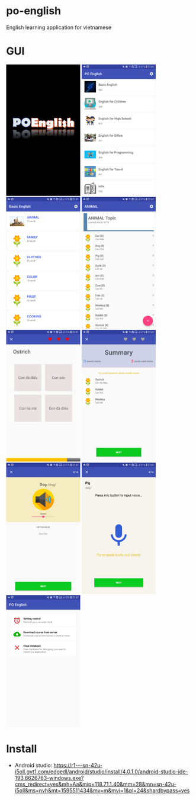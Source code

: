 # po-english
English learning application for vietnamese

# GUI
<img src="images/1.welcome.png" alt="drawing" width="200"/>
<img src="images/2.main-gui.png" alt="drawing" width="200"/>
<img src="images/3.topics.png" alt="drawing" width="200"/>
<img src="images/4.words.png" alt="drawing" width="200"/>
<img src="images/5.fast learning.png" alt="drawing" width="200"/>
<img src="images/6.reporting.png" alt="drawing" width="200"/>
<img src="images/7.Text2Speach.png" alt="drawing" width="200"/>
<img src="images/8.Speech2Text.png" alt="drawing" width="200"/>
<img src="images/9.settings.png" alt="drawing" width="200"/>

# Install
* Android studio: https://r1---sn-42u-i5oll.gvt1.com/edgedl/android/studio/install/4.0.1.0/android-studio-ide-193.6626763-windows.exe?cms_redirect=yes&mh=Aa&mip=118.71.1.40&mm=28&mn=sn-42u-i5oll&ms=nvh&mt=1595511434&mv=m&mvi=1&pl=24&shardbypass=yes


